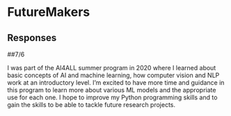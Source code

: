 # FutureMakers

## Responses
##7/6

I was part of the AI4ALL summer program in 2020 where I learned about basic concepts of AI and machine learning, how computer vision and NLP work at an introductory level. I’m excited to have more time and guidance in this program to learn more about various ML models and the appropriate use for each one. I hope to improve my Python programming skills and to gain the skills to be able to tackle future research projects. 
##
##

